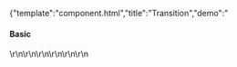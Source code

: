 {"template":"component.html","title":"Transition","demo":"<h4>Basic</h4>\r\n\r\n<!-- START: FIRSTDEMO -->\r\n\r\n<style>\r\n  .transitions { margin: 0 0 20px; }\r\n  .transition_track { background: #fff; border: 1px solid #455a64; margin: 20px 0; }\r\n  .transition { background-color: #00bcd4; height: 30px; width: 10%;\r\n    -webkit-transition: margin 0.5s ease, height 0.5s linear 0.5s;\r\n        transition: margin 0.5s ease, height 0.5s linear 0.5s;\r\n  }\r\n  .transition.move { margin-left: 90%; }\r\n  .transition_property.move {\r\n    height: 50px;\r\n  }\r\n\r\n  .output { display: inline-block; margin: 0 0 0 10px; }\r\n</style>\r\n\r\n<script>\r\n  Formstone.Ready(function() {\r\n    $(\".transition_basic\").transition({\r\n      always: true\r\n    }, complete);\r\n\r\n    $(\".transition_parent\").transition({\r\n      always: true,\r\n      target: \".transition_delegate\"\r\n    }, complete);\r\n\r\n    $(\".transition_property\").transition({\r\n      always: true,\r\n      property: \"height\"\r\n    }, complete);\r\n\r\n    $(\".trigger\").on(\"click\", start);\r\n  });\r\n\r\n  function start() {\r\n    var $target = $(this).parent(\".transitions\").find(\".transition\");\r\n\r\n    if (!$target.hasClass(\"animating\")) {\r\n      $target.toggleClass(\"move\")\r\n           .addClass(\"animating\");\r\n\r\n      output($target, \" \");\r\n    }\r\n  }\r\n\r\n  function complete() {\r\n    var $target = $(this);\r\n\r\n    if (!$target.hasClass(\"transition\")) {\r\n      $target = $(this).find(\".transition\");\r\n    }\r\n\r\n    $target.removeClass(\"animating\");\r\n    output($target, \"Complete\");\r\n  }\r\n\r\n  function output($target, text) {\r\n    $target.parents(\".transitions\").find(\".output\").text(text);\r\n  }\r\n</script>\r\n\r\n<div class=\"demo_container\">\r\n  <div class=\"demo_example\">\r\n    <div class=\"transitions\">\r\n      <div class=\"transition_track\">\r\n        <div class=\"transition transition_basic\"></div>\r\n      </div>\r\n      <button class=\"button trigger\">Start</button>\r\n      <div class=\"output\">&nbsp;</div>\r\n    </div>\r\n  </div>\r\n  <div class=\"demo_code\">\r\n    <pre><code class=\"language-html\">&lt;div class=&quot;transition_target&quot;&gt;&lt;/div&gt;</code></pre>\r\n    <pre><code class=\"language-javascript\">$(\".transition_target\").transition({\r\n  always: true\r\n}, function() {\r\n  // Tranition complete...\r\n}).addClass(\"active\");</code></pre>\r\n    <pre><code class=\"language-css\">.transition_target {\r\n  background: black;\r\n  transition: background 0.25s;\r\n}\r\n\r\n.transition_target.active {\r\n  background: blue;\r\n}</code></pre>\r\n  </div>\r\n</div>\r\n\r\n\r\n<!-- END: FIRSTDEMO -->\r\n\r\n<h4>Delegation</h4>\r\n<div class=\"demo_container\">\r\n  <div class=\"demo_example\">\r\n    <div class=\"transitions\">\r\n      <div class=\"transition_track transition_parent\">\r\n        <div class=\"transition transition_delegate\"></div>\r\n      </div>\r\n      <button class=\"button trigger\">Start</button>\r\n      <div class=\"output\">&nbsp;</div>\r\n    </div>\r\n  </div>\r\n  <div class=\"demo_code\">\r\n    <pre><code class=\"language-html\">&lt;div class=&quot;transition_target&quot;&gt;\r\n&Tab;&lt;div class=&quot;transition_child&quot;&gt;&lt;/div&gt;\r\n&lt;/div&gt;</code></pre>\r\n    <pre><code class=\"language-javascript\">$(\".transition_target\").transition({\r\n  always: true,\r\n  target: \".transition_child\"\r\n}, function() {\r\n  // Tranition complete...\r\n}).addClass(\"active\");</code></pre>\r\n    <pre><code class=\"language-css\">.transition_target .transition_child {\r\n  background: black;\r\n  transition: background 0.25s;\r\n}\r\n\r\n.transition_target.active .transition_child {\r\n  background: blue;\r\n}</code></pre>\r\n  </div>\r\n</div>\r\n\r\n<h4>Property</h4>\r\n<div class=\"demo_container\">\r\n  <div class=\"demo_example\">\r\n    <div class=\"transitions\">\r\n      <div class=\"transition_track\">\r\n        <div class=\"transition transition_property\"></div>\r\n      </div>\r\n      <button class=\"button trigger\">Start</button>\r\n      <div class=\"output\">&nbsp;</div>\r\n    </div>\r\n  </div>\r\n  <div class=\"demo_code\">\r\n    <pre><code class=\"language-html\">&lt;div class=&quot;transition_target&quot;&gt;&lt;/div&gt;</code></pre>\r\n    <pre><code class=\"language-javascript\">$(\".transition_target\").transition({\r\n  always: true,\r\n  property: \"height\"\r\n}, function() {\r\n  // Tranition complete...\r\n}).addClass(\"active\");</code></pre>\r\n    <pre><code class=\"language-css\">.transition_target {\r\n  background: black;\r\n  height: 10px;\r\n  transition:\r\n    background 0.25s linear 0s,\r\n    height 0.25s linear 1s;\r\n}\r\n\r\n.transition_target.active {\r\n  background: blue;\r\n  height: 30px;\r\n}</code></pre>\r\n  </div>\r\n</div>\r\n","asset_root":"../","year":2020}

 #Transition Demo
<p class="back_link"><a href="https://formstone.it/components/transition">View Documentation</a></p>